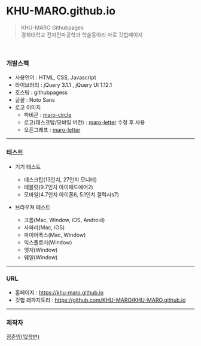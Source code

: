 # KHU-MARO.github.io  

> KHU-MARO Githubpages  
> 경희대학교 전자전파공학과 학술동아리 마로 깃헙페이지  

<br/>

### 개발스펙  


* 사용언어 : HTML, CSS, Javascript  
* 라이브러리 : jQuery 3.1.1 , jQuery UI 1.12.1  
* 호스팅 : githubpagess  
* 글꼴 : Noto Sans  
* 로고 이미지
	* 파비콘 : [maro-circle](https://github.com/KHU-MARO/maro-logo/blob/master/example/maro-circle-example.jpeg)  
	* 로고(데스크탑/모바일 버전) : [maro-letter](https://github.com/KHU-MARO/maro-logo/blob/master/example/maro-letter-example.jpeg) 수정 후 사용  
	* 오픈그래프 : [maro-letter](https://github.com/KHU-MARO/maro-logo/blob/master/example/maro-letter-example.jpeg)  

***  


### 테스트


* 기기 테스트  
	* 데스크탑(13인치, 27인치 모니터)  
	* 테블릿(9.7인치 아이패드에어2)  
	* 모바일(4.7인치 아이폰6, 5.1인치 갤럭시s7)  


* 브라우져 테스트  
	* 크롬(Mac, Window, iOS, Android)  
	* 사파리(Mac, iOS)  
	* 파이어폭스(Mac, Window)  
	* 익스플로러(Window)  
	* 엣지(Window)  
	* 웨일(Window)  

***


### URL


* 홈페이지 : https://khu-maro.github.io  
* 깃헙 레파지토리 : https://github.com/KHU-MARO/KHU-MARO.github.io  

***

### 제작자  

[정준영(12학번)](https://github.com/sauber92)  
